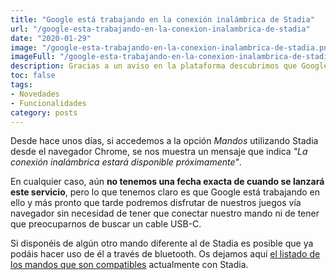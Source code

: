 ```yaml
---
title: "Google está trabajando en la conexión inalámbrica de Stadia"
url: "/google-esta-trabajando-en-la-conexion-inalambrica-de-stadia"
date: "2020-01-29"
image: "/google-esta-trabajando-en-la-conexion-inalambrica-de-stadia.png"
imageFull: "/google-esta-trabajando-en-la-conexion-inalambrica-de-stadia_large.png"
description: Gracias a un aviso en la plataforma descubrimos que Google está trabajando en implementar la conexión inalámbrica de su controlador oficial en el navegador Chrome.
toc: false
tags: 
- Novedades
- Funcionalidades
category: posts
---
```


Desde hace unos días, si accedemos a la opción *Mandos* utilizando Stadia desde el navegador Chrome, se nos muestra un mensaje que indica *"La conexión inalámbrica estará disponible próximamente"*.

En cualquier caso, aún **no tenemos una fecha exacta de cuando se lanzará este servicio**, pero lo que tenemos claro es que Google está trabajando en ello y más pronto que tarde podremos disfrutar de nuestros juegos vía navegador sin necesidad de tener que conectar nuestro mando ni de tener que preocuparnos de buscar un cable USB-C.

Si disponéis de algún otro mando diferente al de Stadia es posible que ya podáis hacer uso de él a través de bluetooth. Os dejamos aquí <a class="u-anchor" href="https://support.google.com/stadia/answer/9578631?hl=es" target="_blank" rel="nofollow noopener">el listado de los mandos que son compatibles</a> actualmente con Stadia.

